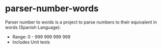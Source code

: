 # parser-number-words
Parser number to words is a project to parse numbers to their equivalent in words (Spanish Language):
- Range: 0 - 999 999 999 999
- Includes Unit tests
